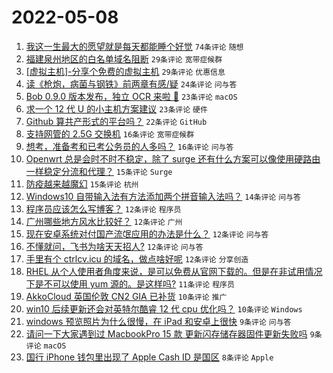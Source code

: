 # 2022-05-08

1. [我这一生最大的愿望就是每天都能睡个好觉](https://www.v2ex.com/t/851523) `74条评论` `随想`
1. [福建泉州地区的白名单域名阻断](https://www.v2ex.com/t/851525) `29条评论` `宽带症候群`
1. [[虚拟主机]-分享个免费的虚拟主机](https://www.v2ex.com/t/851530) `29条评论` `优惠信息`
1. [读《枪炮，病菌与钢铁》前两章有感/疑](https://www.v2ex.com/t/851538) `24条评论` `问与答`
1. [Bob 0.9.0 版本发布，独立 OCR 来啦 🎉](https://www.v2ex.com/t/851543) `23条评论` `macOS`
1. [求一个 12 代 U 的小主机方案建议](https://www.v2ex.com/t/851506) `23条评论` `硬件`
1. [Github 算共产形式的平台吗？](https://www.v2ex.com/t/851527) `22条评论` `GitHub`
1. [支持网管的 2.5G 交换机](https://www.v2ex.com/t/851511) `16条评论` `宽带症候群`
1. [想考，准备考和已考公务员的人多吗？](https://www.v2ex.com/t/851499) `16条评论` `问与答`
1. [Openwrt 总是会时不时不稳定，除了 surge 还有什么方案可以像使用硬路由一样稳定分流和代理？](https://www.v2ex.com/t/851519) `15条评论` `Surge`
1. [防疫越来越魔幻](https://www.v2ex.com/t/851507) `15条评论` `杭州`
1. [Windows10 自带输入法有方法添加两个拼音输入法吗？](https://www.v2ex.com/t/851540) `14条评论` `问与答`
1. [程序员应该怎么写博客？](https://www.v2ex.com/t/851549) `12条评论` `程序员`
1. [广州哪些地方风水比较好？](https://www.v2ex.com/t/851534) `12条评论` `广州`
1. [现在安卓系统对付国产流氓应用的办法是什么？](https://www.v2ex.com/t/851516) `12条评论` `问与答`
1. [不懂就问，飞书为啥天天招人?](https://www.v2ex.com/t/851505) `12条评论` `问与答`
1. [手里有个 ctrlcv.icu 的域名，做点啥好呢](https://www.v2ex.com/t/851491) `12条评论` `分享创造`
1. [RHEL 从个人使用者角度来说，是可以免费从官网下载的。但是在非试用情况下是不可以使用 yum 源的。是这样吗?](https://www.v2ex.com/t/851531) `11条评论` `程序员`
1. [AkkoCloud 英国伦敦 CN2 GIA 已补货](https://www.v2ex.com/t/851545) `10条评论` `推广`
1. [win10 后续更新还会对英特尔酷睿 12 代 cpu 优化吗？](https://www.v2ex.com/t/851529) `10条评论` `Windows`
1. [windows 预览照片为什么很慢，在 iPad 和安卓上很快](https://www.v2ex.com/t/851515) `9条评论` `问与答`
1. [请问一下大家遇到过 MacbookPro 15 款 更新闪存储存器固件更新失败吗](https://www.v2ex.com/t/851494) `9条评论` `macOS`
1. [国行 iPhone 钱包里出现了 Apple Cash ID 是国区](https://www.v2ex.com/t/851518) `8条评论` `Apple`
